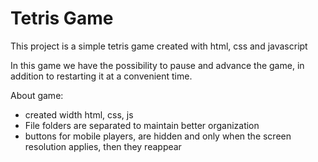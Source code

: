 <h1>Tetris Game</h1>

<p>This project is a simple tetris game created with html, css and javascript</p>
<p>In this game we have the possibility to pause and advance the game, in addition to restarting it at a convenient time.</p>

<p>About game:</p>

* created width html, css, js
* File folders are separated to maintain better organization
* buttons for mobile players, are hidden and only when the screen resolution applies, then they reappear

